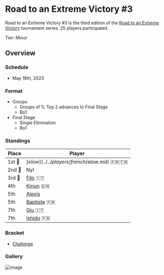 # Road to an Extreme Victory #3

Road to an Extreme Victory #3 is the third edition of the [Road to an Extreme Victory](rtaxvmain.md) tournament series.
25 players participated.

Tier: Minor

## Overview

### Schedule
- May 19th, 2023

### Format
- Groups
  - Groups of 5; Top 2 advances to Final Stage
  - Bo1
- Final Stage
  - Single Elimination
  - Bo1

### Standings

|Place|Player|
|-|-|
|1st :1st_place_medal:|[$elow](../../players/french/$elow.md) :fr::tr:|
|2nd :2nd_place_medal:|Nyl|
|3rd :3rd_place_medal:|[Filo](../../players/italian/filo.md) :it:|
|4th|[Kinun](../../players/senegalese/kinun.md) :senegal:|
|5th|[Alexis](../../players/french/alexis.md)|
|5th|[Baptiste](../../players/french/baptiste.md) :fr:|
|7th|[Giu](../../players/italian/giu.md) :it:|
|7th|[Ishido](../../players/french/ishido.md) :fr:|

### Bracket
- [Challonge](https://challonge.com/rtaxv3)

### Gallery

![image](https://github.com/inabikarilibrary/inalib/assets/110833255/740a3736-f8b0-4b43-b5e2-9d137d14e797)
